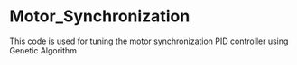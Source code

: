 # Motor_Synchronization
This code is used for tuning the motor synchronization PID controller using Genetic Algorithm

